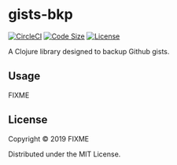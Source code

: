 # gists-bkp

[![CircleCI](https://img.shields.io/circleci/build/github/medeiros/gists-bkp/master)](https://circleci.com/gh/medeiros/gists-bkp)
[![Code Size](https://img.shields.io/github/languages/code-size/medeiros/gists-bkp)](https://img.shields.io/github/languages/code-size/medeiros/gists-bkp)
[![License](https://img.shields.io/github/license/medeiros/gists-bkp)](https://img.shields.io/github/license/medeiros/gists-bkp)


A Clojure library designed to backup Github gists.

## Usage

FIXME

## License

Copyright © 2019 FIXME

Distributed under the MIT License.
